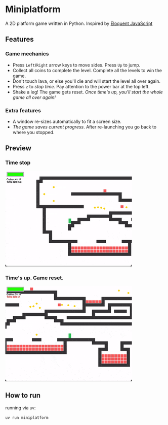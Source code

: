 # Miniplatform
A 2D platform game written in Python.
Inspired by [Eloquent JavaScript](https://eloquentjavascript.net/16_game.html)

## Features

### Game mechanics
- Press `Left`/`Right` arrow keys to move sides. Press `Up` to jump.
- Collect all coins to complete the level. Complete all the levels to win the game.
- Don't touch lava, or else you'll die and will start the level all over again.
- Press `z` to _stop time_. Pay attention to the power bar at the top left.
- Shake a leg! The game gets reset. _Once time's up, you'll start the whole game all over again!_ 

### Extra features
- A window re-sizes automatically to fit a screen size.
- _The game saves current progress_. After re-launching you go back to where you stopped.

## Preview

### Time stop
![preview](previews/time_stop.gif)

### Time's up. Game reset.
![preview](previews/reset.gif)

## How to run
running via `uv`:
```bash
uv run miniplatform
```
